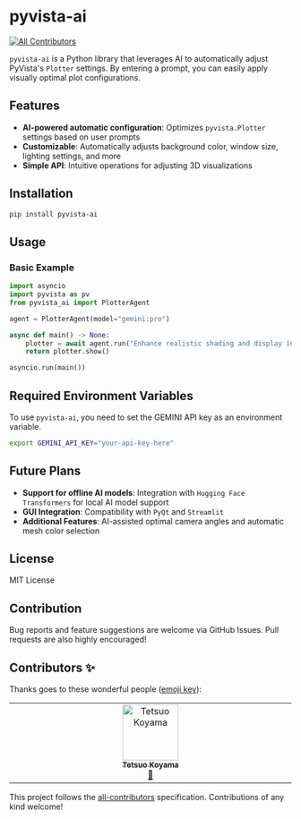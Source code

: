 # pyvista-ai
<!-- ALL-CONTRIBUTORS-BADGE:START - Do not remove or modify this section -->
[![All Contributors](https://img.shields.io/badge/all_contributors-1-orange.svg?style=flat-square)](#contributors-)
<!-- ALL-CONTRIBUTORS-BADGE:END -->

`pyvista-ai` is a Python library that leverages AI to automatically adjust PyVista's `Plotter` settings. By entering a prompt, you can easily apply visually optimal plot configurations.

## Features
- **AI-powered automatic configuration**: Optimizes `pyvista.Plotter` settings based on user prompts
- **Customizable**: Automatically adjusts background color, window size, lighting settings, and more
- **Simple API**: Intuitive operations for adjusting 3D visualizations

## Installation

```bash
pip install pyvista-ai
```

## Usage

### Basic Example
```python
import asyncio
import pyvista as pv
from pyvista_ai import PlotterAgent

agent = PlotterAgent(model="gemini:pro")

async def main() -> None:
    plotter = await agent.run("Enhance realistic shading and display in widescreen mode")
    return plotter.show()

asyncio.run(main())
```

## Required Environment Variables
To use `pyvista-ai`, you need to set the GEMINI API key as an environment variable.

```bash
export GEMINI_API_KEY="your-api-key-here"
```

## Future Plans
- **Support for offline AI models**: Integration with `Hugging Face Transformers` for local AI model support
- **GUI Integration**: Compatibility with `PyQt` and `Streamlit`
- **Additional Features**: AI-assisted optimal camera angles and automatic mesh color selection

## License
MIT License

## Contribution
Bug reports and feature suggestions are welcome via GitHub Issues.
Pull requests are also highly encouraged!

## Contributors ✨

Thanks goes to these wonderful people ([emoji key](https://allcontributors.org/docs/en/emoji-key)):

<!-- ALL-CONTRIBUTORS-LIST:START - Do not remove or modify this section -->
<!-- prettier-ignore-start -->
<!-- markdownlint-disable -->
<table>
  <tbody>
    <tr>
      <td align="center" valign="top" width="14.28%"><a href="https://github.com/tkoyama010"><img src="https://avatars.githubusercontent.com/u/7513610?v=4?s=100" width="100px;" alt="Tetsuo Koyama"/><br /><sub><b>Tetsuo Koyama</b></sub></a><br /><a href="https://github.com/pyvista/pyvista-ai/commits?author=tkoyama010" title="Documentation">📖</a></td>
    </tr>
  </tbody>
</table>

<!-- markdownlint-restore -->
<!-- prettier-ignore-end -->

<!-- ALL-CONTRIBUTORS-LIST:END -->

This project follows the [all-contributors](https://github.com/all-contributors/all-contributors) specification. Contributions of any kind welcome!
